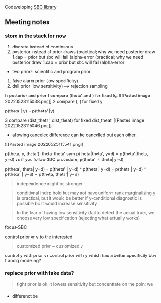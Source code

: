 Codeveloping [SBC library](https://hyunjimoon.github.io/SBC)


## Meeting notes
### store in the stack for now
1. discrete instead of continuous
2. posterior instead of prior draws
 (practical; why we need posterior draw 1.dap = prior but sbc will fail (alpha-error (practical; why we need posterior draw 1.dap = prior but sbc will fail (alpha-error

- two priors: scientific and program prior

1. false alarm prior (low specificity)
2. dull prior (low sensitivity) --> rejection sampling

f: posterior and prior
1 compare (theta' and ) for fixed $\delta_{\theta}$
![[Pasted image 20220523115038.png]]
2 compare (, ) for fixed y

p(theta | y) = p(theta' |y)

3 compare (dist_theta', dist_theat) for fixed dist_theat
![[Pasted image 20220523115046.png]]
- allowing canceled difference can be cancelled out each other.

![[Pasted image 20220523115541.png]]

p(theta, y, theta'):  theta-theta' sym
p(theta|theta', y=d) = p(theta'|theta, y=d)
vs
if you follow SBC procedure, p(theta' ㅗ theta| y=d)

p(theta', theta| y=d) 
= p(theta' | y=d) * p(theta | y=d) 
= p(theta | y=d) * p(theta' | y=d) 
= p(theta, theta'| y=d) 

> independence might be stronger

> conditional indep hold but may not have uniform rank
> marginalizing y is practical, but it would be better if y-conditional diagnostic is possible bc it would increase sensitivity


> In the fear of having low sensitivity (fail to detect the actual true), we choose very low specification (rejecting what actually works)

focus-SBC

control prior or y to the interested
> customized prior ~ customized y 

control y with prior vs  control prior with y
which has a better specificity btw f and g modeling?

### replace prior with fake data?

> tight prior is ok; it lowers sensitivity but concentrate on the point we 

### 
- differenct be